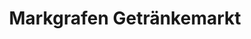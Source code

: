 ---
title: "Markgrafen Getränkemarkt"
url: /wilhermsdorf/markgrafen-getraenkemarkt/
shop: Getränke
---